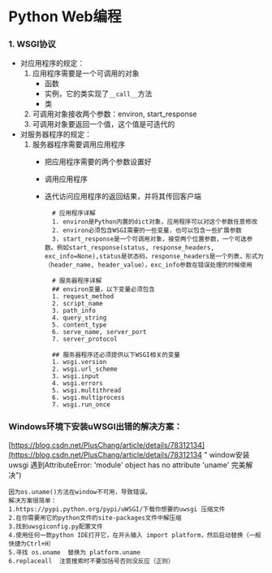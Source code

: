 # Python Web编程
### 1. WSGI协议
- 对应用程序的规定：
    1. 应用程序需要是一个可调用的对象
	    - 函数
	    - 实例，它的类实现了`__call__`方法
	    - 类
    2. 可调用对象接收两个参数：environ, start_response
    3. 可调用对象要返回一个值，这个值是可迭代的
- 对服务器程序的规定：
    1. 服务器程序需要调用应用程序
        - 把应用程序需要的两个参数设置好
        - 调用应用程序
        - 迭代访问应用程序的返回结果，并将其传回客户端


				# 应用程序详解
				1. environ是Python内置的dict对象，应用程序可以对这个参数任意修改
				2. environ必须包含WSGI需要的一些变量，也可以包含一些扩展参数
				3. start_response是一个可调用对象，接受两个位置参数，一个可选参数。例如start_response(status, response_headers, exc_info=None),status是状态码，response_headers是一个列表，形式为（header_name, header_value），exc_info参数在错误处理的时候使用

				# 服务器程序详解				
				## environ变量，以下变量必须包含
				1. request_method
				2. script_name
				3. path_info
				4. query_string
				5. content_type
				6. serve_name, server_port
				7. server_protocol

				## 服务器程序还必须提供以下WSGI相关的变量
				1. wsgi.version
				2. wsgi.url_scheme
				3. wsgi.input
				4. wsgi.errors
				5. wsgi.multithread
				6. wsgi.multiprocess
				7. wsgi.run_once



### Windows环境下安装uWSGI出错的解决方案：
[https://blog.csdn.net/PlusChang/article/details/78312134](https://blog.csdn.net/PlusChang/article/details/78312134 " window安装uwsgi 遇到AttributeError: 'module' object has no attribute 'uname' 完美解决")

	因为os.uname()方法在window不可用，导致错误。
	解决方案很简单：
	1.https://pypi.python.org/pypi/uWSGI/下载你想要的uwsgi 压缩文件
	2.在你需要用它的python文件的site-packages文件中解压缩
	3.找到uwsgiconfig.py配置文件
	4.使用任何一款python IDE打开它，在开头输入 import platform，然后启动替换（一般快捷为Ctrl+H）
	5.寻找 os.uname  替换为 platform.uname
	6.replaceall  注意搜索时不要加括号否则没反应（正则）